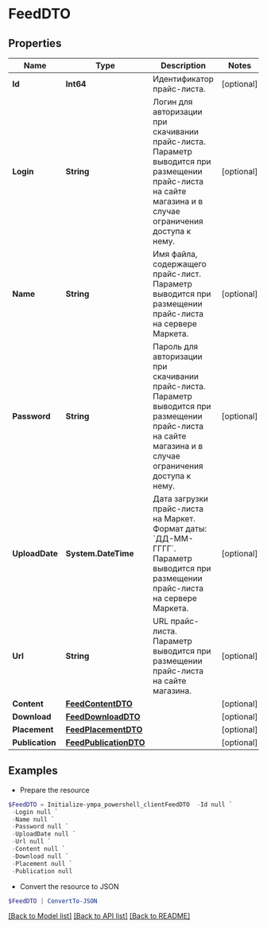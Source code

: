 # FeedDTO
## Properties

Name | Type | Description | Notes
------------ | ------------- | ------------- | -------------
**Id** | **Int64** | Идентификатор прайс-листа. | [optional] 
**Login** | **String** | Логин для авторизации при скачивании прайс-листа. Параметр выводится при размещении прайс-листа на сайте магазина и в случае ограничения доступа к нему.  | [optional] 
**Name** | **String** | Имя файла, содержащего прайс-лист. Параметр выводится при размещении прайс-листа на сервере Маркета.  | [optional] 
**Password** | **String** | Пароль для авторизации при скачивании прайс-листа. Параметр выводится при размещении прайс-листа на сайте магазина и в случае ограничения доступа к нему.  | [optional] 
**UploadDate** | **System.DateTime** | Дата загрузки прайс-листа на Маркет.  Формат даты: &#x60;ДД-ММ-ГГГГ&#x60;.  Параметр выводится при размещении прайс-листа на сервере Маркета.  | [optional] 
**Url** | **String** | URL прайс-листа. Параметр выводится при размещении прайс-листа на сайте магазина.  | [optional] 
**Content** | [**FeedContentDTO**](FeedContentDTO.md) |  | [optional] 
**Download** | [**FeedDownloadDTO**](FeedDownloadDTO.md) |  | [optional] 
**Placement** | [**FeedPlacementDTO**](FeedPlacementDTO.md) |  | [optional] 
**Publication** | [**FeedPublicationDTO**](FeedPublicationDTO.md) |  | [optional] 

## Examples

- Prepare the resource
```powershell
$FeedDTO = Initialize-ympa_powershell_clientFeedDTO  -Id null `
 -Login null `
 -Name null `
 -Password null `
 -UploadDate null `
 -Url null `
 -Content null `
 -Download null `
 -Placement null `
 -Publication null
```

- Convert the resource to JSON
```powershell
$FeedDTO | ConvertTo-JSON
```

[[Back to Model list]](../README.md#documentation-for-models) [[Back to API list]](../README.md#documentation-for-api-endpoints) [[Back to README]](../README.md)

